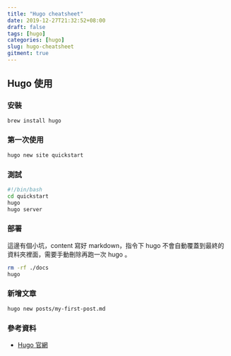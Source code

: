 ```yaml
---
title: "Hugo cheatsheet"
date: 2019-12-27T21:32:52+08:00
draft: false
tags: [hugo]
categories: [hugo]
slug: hugo-cheatsheet
gitment: true
---
```


## Hugo 使用

### 安裝

```bash
brew install hugo
```

### 第一次使用

```bash
hugo new site quickstart
```

### 測試

```bash
#!/bin/bash
cd quickstart
hugo
hugo server
```

### 部署

這邊有個小坑，content 寫好 markdown，指令下 hugo 不會自動覆蓋到最終的資料夾裡面，需要手動刪除再跑一次 hugo 。

```bash
rm -rf ./docs
hugo
```

### 新增文章

```bash
hugo new posts/my-first-post.md
```

### 參考資料

- [Hugo 官網](https://gohugo.io/getting-started/quick-start/)
